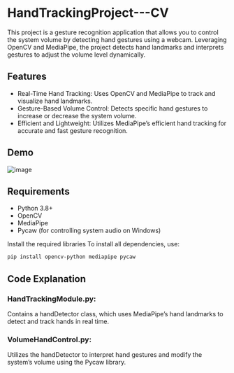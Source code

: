 # HandTrackingProject---CV

This project is a gesture recognition application that allows you to control the system volume by detecting hand gestures using a webcam. Leveraging OpenCV and MediaPipe, the project detects hand landmarks and interprets gestures to adjust the volume level dynamically.

## Features
- Real-Time Hand Tracking: Uses OpenCV and MediaPipe to track and visualize hand landmarks.
- Gesture-Based Volume Control: Detects specific hand gestures to increase or decrease the system volume.
- Efficient and Lightweight: Utilizes MediaPipe’s efficient hand tracking for accurate and fast gesture recognition.

## Demo
![image](https://github.com/user-attachments/assets/3540f16e-1e10-4f5d-a3b6-8768554bb441)

## Requirements
- Python 3.8+
- OpenCV
- MediaPipe
- Pycaw (for controlling system audio on Windows)

Install the required libraries
To install all dependencies, use:
``` bash
pip install opencv-python mediapipe pycaw
```

## Code Explanation
### HandTrackingModule.py: 
Contains a handDetector class, which uses MediaPipe’s hand landmarks to detect and track hands in real time.
### VolumeHandControl.py: 
Utilizes the handDetector to interpret hand gestures and modify the system’s volume using the Pycaw library.



